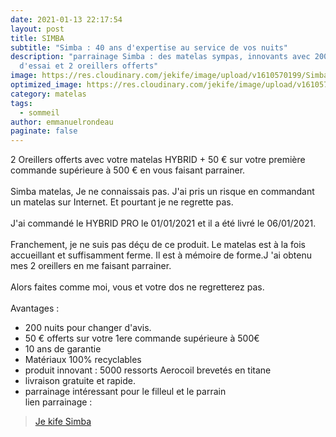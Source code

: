 ```yaml
---
date: 2021-01-13 22:17:54
layout: post
title: SIMBA
subtitle: "Simba : 40 ans d'expertise au service de vos nuits"
description: "parrainage Simba : des matelas sympas, innovants avec 200 nuits
  d'essai et 2 oreillers offerts"
image: https://res.cloudinary.com/jekife/image/upload/v1610570199/Simba_w9mynk.jpg
optimized_image: https://res.cloudinary.com/jekife/image/upload/v1610570199/Simba_w9mynk.jpg
category: matelas
tags:
  - sommeil
author: emmanuelrondeau
paginate: false
---
```

2 Oreillers offerts avec votre matelas HYBRID + 50 € sur votre première commande supérieure à 500 € en vous faisant parrainer.\
\
Simba matelas, Je ne connaissais pas. J'ai pris un risque en commandant un matelas sur Internet. Et pourtant je ne regrette pas.\
\
J'ai commandé le HYBRID PRO le 01/01/2021 et il a été livré le 06/01/2021.\
\
Franchement, je ne suis pas déçu de ce produit. Le matelas est à la fois accueillant et suffisamment ferme. Il est à mémoire de forme.J 'ai obtenu mes 2 oreillers en me faisant parrainer.\
\
Alors faites comme moi, vous et votre dos ne regretterez pas.\
\
Avantages :

* 200 nuits pour changer d'avis.
* 50 € offerts sur votre 1ere commande supérieure à 500€
* 10 ans de garantie
* Matériaux 100% recyclables
* produit innovant : 5000 ressorts Aerocoil brevetés en titane
* livraison gratuite et rapide.
* parrainage intéressant pour le filleul et le parrain\
  lien parrainage :

> [Je kife Simba](https://simba.mention-me.com/m/ol/ik2gl-3f427fbf10)